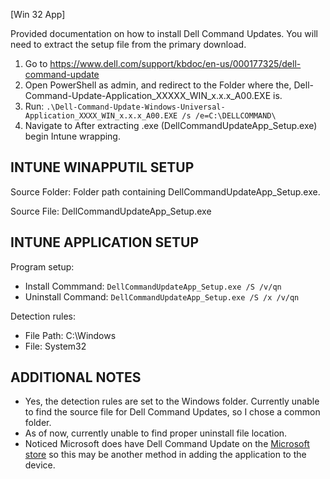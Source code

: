 [Win 32 App]

Provided documentation on how to install Dell Command Updates. You will need to extract the setup file from the primary download.  
1. Go to https://www.dell.com/support/kbdoc/en-us/000177325/dell-command-update
2. Open PowerShell as admin, and redirect to the Folder where the, Dell-Command-Update-Application_XXXXX_WIN_x.x.x_A00.EXE is.
3. Run: ```.\Dell-Command-Update-Windows-Universal-Application_XXXX_WIN_x.x.x_A00.EXE /s /e=C:\DELLCOMMAND\```
4. Navigate to After extracting .exe (DellCommandUpdateApp_Setup.exe) begin Intune wrapping.

**INTUNE WINAPPUTIL SETUP**
---------------------
Source Folder: Folder path containing DellCommandUpdateApp_Setup.exe. 

Source File: DellCommandUpdateApp_Setup.exe

**INTUNE APPLICATION SETUP**
----------------------------
Program setup:
- Install Commmand: ```DellCommandUpdateApp_Setup.exe /S /v/qn```
- Uninstall Command: ```DellCommandUpdateApp_Setup.exe /S /x /v/qn``` 

Detection rules:
- File Path: C:\Windows
- File: System32

**ADDITIONAL NOTES**
--------------------
- Yes, the detection rules are set to the Windows folder. Currently unable to find the source file for Dell Command Updates, so I chose a common folder. 
- As of now, currently unable to find proper uninstall file location.
- Noticed Microsoft does have Dell Command Update on the [Microsoft store](https://www.microsoft.com/en-us/p/dell-command-update/9n0k4b9pjt60) so this may be another method in adding the application to the device.


